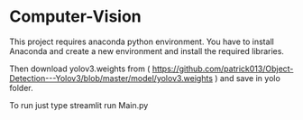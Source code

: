 # Computer-Vision

This project requires anaconda python environment. You have to install Anaconda and create a new environment and install the required libraries.

Then download yolov3.weights from ( https://github.com/patrick013/Object-Detection---Yolov3/blob/master/model/yolov3.weights ) and save in yolo folder.

To run just type streamlit run Main.py
